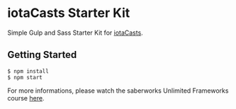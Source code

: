 # iotaCasts Starter Kit

Simple Gulp and Sass Starter Kit for [iotaCasts](https://iotacasts.com).


## Getting Started

```
$ npm install
$ npm start
```

For more informations, please watch the saberworks Unlimited Frameworks course [here](https://iotacasts.com).
